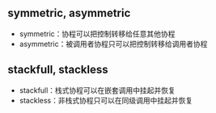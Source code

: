## symmetric, asymmetric

- symmetric：协程可以把控制转移给任意其他协程
- asymmetric：被调用者协程只可以把控制转移给调用者协程

## stackfull, stackless

- stackfull：栈式协程可以在嵌套调用中挂起并恢复
- stackless：非栈式协程只可以在同级调用中挂起并恢复